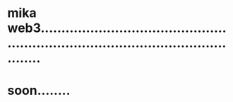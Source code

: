 # mika web3..........................................................................................................
# soon........
